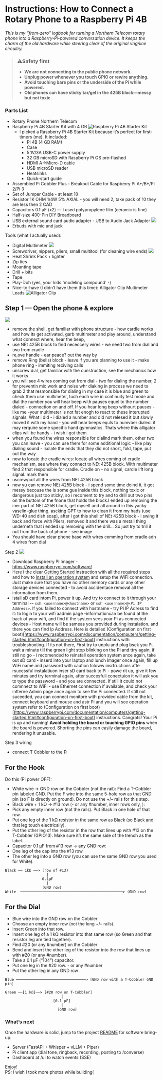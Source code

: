 # Instructions: How to Connect a Rotary Phone to a Raspberry Pi 4B
_This is my “from-zero” logbook for turning a Northern Telecom rotary phone into a Raspberry-Pi-powered conversation device. It keeps the charm of the old hardware while steering clear of the original ring/line circuitry._

>### ⚠️Safety first
>- **We are not connecting to the public phone network.**
>- **Unplug power whenever you touch GPIO or rewire anything.**
>- **Avoid touching bare pins or the underside of the Pi while powered.**
>- **Old phones can have sticky tar/gel in the 425B block—messy but not toxic.**

### Parts List
- Rotary Phone Northern Telecom
- Raspberry Pi 4B Starter Kit with 4 GB ![Raspberry Pi 4B Starter Kit](./Pi_Kit.jpg)
  - I picked a Raspberry Pi 4B Starter Kit because it’s perfect for first-timers (me). It included:
    - Pi 4B (4 GB RAM)
    - Case
    - 5.1V/3A USB-C power supply
    - 32 GB microSD with Raspberry Pi OS pre-flashed
    - HDMI A→Micro-D cable
    - USB microSD reader
    - Heatsinks
    - Quick-start guide
- Assembled Pi Cobbler Plus - Breakout Cable for Raspberry Pi A+/B+/Pi 2/Pi 3
- Set of Jumper Cable - at least 10
- Resistor 1K OHM 1/4W 5% AXIAL - you will need 2, take pack of 10 they are less then 2 CAD
- Capacitors 0.1 µF (x2) — I used polypropylene film (ceramic is fine)
- Half-size 400-Pin DIY Breadboard
- USB external sound card audio adapter - USB to Audio Jack Adapter
![](./SoundCard.jpg)
- Erbuds with mic and jack

Tools (what I actually used):
- Digital Multimeter
![](./Multimeter.jpg)
- Screwdriver, nippers, pliers, small multitool (for cleaning wire ends)
![](./tools.jpg)
- Heat Shrink Pack + lighter
- Zip ties
- Mounting tape
- Drill + bits
- Tape
- Play-Doh (yes, your kids 'modeling compound' -)
- Nice-to-have (I didn’t have them this time): Alligator Clip Multimeter Leads
![Alligator Clip](./Alligato_clips.jpg)

## Step 1 — Open the phone & explore
![](./without_shell.jpg)
- remove the shell, get familiar with phone structure - how cardle works and how its get activated, garb multimeter and play around, understand what connect where, hear the beep, 
- use NEt 425B block to find nececcery wires - we need two from dial and two from cradle
- re,ove handle - ear peace? out the way by 
- remove Ring (bells) block - leave if you are planning to use it - make phone ring - immiting reciving calls
- unscrew dial, get familiar with the cunstruction, see the mechanics how it works
- you will see 4 wires coming out from dial - two for dialing the number, 2 for preventin mic work and noise whr diaking in process
we need to grab 2 that resmonsible for dialing in my case it is blue and green
to check them use multimeter, tuch each wire in continuity test mode and dial the number you will hear beep with pauses equel to the number dialed - connection on and off. If you hear long beep withourt pauses - like me -your multimeter is not fat enogh to react to these interupted signals. What i did - i dialed a number and did not relesed it but slowly moved it with my hand - you will hear beeps equls to numvber dialed. it may rerquire some specific hand gymnastics. Thats where this alligator clips will be handy - i wish i got them 
- when you found the wires responsible for dialind mark them, other two you can leave - you can use them for some additional logic - like play dialing sound - isolate the ends that they did not short, fold, tape, put out the way
- now to locate the cradle wires:  locate all wires coming of cradle mechanism, see where they connect to NEt 425B block. With multimeter find 2 that responsible for cradle. Cradle on - no signal, cardle lift long signal. mark them
- uscrew/cut all the wires from NEt 425B block
- now yu can remove NEt 425B block - i spend some time doind it, it got messy becouse the is some gue inside this block, nothing toxic or dangerous just too sticky, so i recoment to try and to drill out two pins on the buttom of the fnone that holds the block.I ended up removing the iner part of NEt 425B block, get myself and all around in this yacky vaselin-glue thing, ascking GPT to how to clean it from my hads (use WD-40 and dish soap), after i got this shell of NEt 425B block - i swing it back and force with Pliers, removed it and there was a metall thing underneth that i  ended up removing with the drill... So just try to trill it out from the back of phone - see image
- You should have clear phone base with wires comming from cradle adn 4 wires from dial

Step 2
![](./pi_schema.jpg)
- Download Raspberry Pi Imager - https://www.raspberrypi.com/software/
- Here i the clear [Getting Started](https://www.raspberrypi.com/documentation/computers/getting-started.html) instruction with all the required steps and how to [Install an operation system](https://www.raspberrypi.com/documentation/computers/getting-started.html#installing-the-operating-system) and setup the WiFi connection. Just make sure that you have no other memory cards or any other storage devices connected - to avoid accidentace removal all the information from them. 
- Istall sD card intom Pi, power it up. And try to connect to it through your terminal -- `ssh <username>@<hostname>` or `ssh <username>@<Pi IP Address>`. If you failed to connect with hostname - try Pi IP Adress to find it:  to login to your wifi aadmin page -informationcan be found at the back of your wifi, and find if the system sees your Pi as connected devices - Host name will be sameas you provided during instalation. and there you can find Ip Address. Here is detailed (Configuration on first boot)[https://www.raspberrypi.com/documentation/computers/getting-started.html#configuration-on-first-boot] instructions with troubleshooting. If its not there, First try to unplu and plug bsck you Pi, wait a minute till the green light stop blinking on the Pi and ttry again, if still no go - i recomended to reinstall operation system ance again,  take out sD card - inserd into your laptop and lunch Imager once again, fill up WiFi name and password with caution foloww insrtructions afte rsucessful instalatiuon inser sD card back to Pi - powe rit up, give it few minutes and try terminal again, after succesfull conectuion it will ask you to type the password - and you are connected.
If still it could not comnnect to WiFi - use Ethernet connection if available, and check your intterne Admin page ance again to see the Pi connected. If still not suceeded, you can connect monitore with provided cable from the kit, connect keyboard and mouse and astr Pi and you will see operation system refer to (Configuration on first boot)[https://www.raspberrypi.com/documentation/computers/getting-started.html#configuration-on-first-boot] instructions.
Cangrats! Your Pi is up and running!
**Avoid holding the board or touching GPIO pins** when the board is powered. Shorting the pins can easily damage the board, rendering it unusable.

Step 3 wiring
- connect T Cobbler to the Pi
![]()

## For the Hook
Do this (Pi power OFF):
- White wire → GND row on the Cobbler (not the rail):
Find a T-Cobbler pin labeled GND. Put the F wire into the same 5-hole row as that GND pin (so F is directly on ground). Do not use the +/– rails for this step.
- Black wire + 1 kΩ → #13 row (- or any #number, inner rows only, ):
- Pick any empty inner row (not the rails). Put Black in one hole of that row.
- Put one leg of the 1 kΩ resistor in the same row as Black (so Black and that leg touch electrically).
- Put the other leg of the resistor in the row that lines up with #13 on the T-Cobbler (GPIO13). Make sure it’s the same side of the trench as the label.
- Capacitor 0.1 µF from #13 row → any GND row:
- One leg of the cap into the #13 row.
- The other leg into a GND row (you can use the same GND row you used for White).
```
Black ── 1kΩ ──> (row of #13)
                   |
                 0.1µF
                   |
                 (GND row)
White  ───────────────────────────────────────────────> (GND row)
```

## For the Dial
- Blue wire into the  GND row on the Cobbler
- Choose an empty inner row (not the long +/– rails).
- Insert Green into that row.
- Insert one leg of a 1 kΩ resistor into that same row (so Green and that resistor leg are tied together).
- Find #20 (or any #number) on the Cobbler
- Bend and insert the other leg of the resistor into the row that lines up with #20 (or any #number).
- Take a 0.1 µF (“104”) capacitor.
- Put one leg in the #20 row. - or any #number
- Put the other leg in any GND row .

```
Blue ────────────────────────────────> [GND row with a T-Cobbler GND pin]

Green ──[1 kΩ]──> [#20 row on T-Cobbler]
                          │
                      [0.1 µF]
                          │
                        [GND row]
```

### What’s next
Once the hardware is solid, jump to the project [README](../README.md) for software bring-up:
- Server (FastAPI + Whisper + vLLM + Piper)
- Pi client app (dial tone, ringback, recording, posting to /converse)
- Dashboard at /ui to watch events (SSE)

Enjoy! <br>
PS: I wish I took more photos while building(
